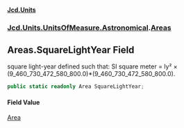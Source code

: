 #### [Jcd.Units](index 'index')
### [Jcd.Units.UnitsOfMeasure.Astronomical](Jcd.Units.UnitsOfMeasure.Astronomical 'Jcd.Units.UnitsOfMeasure.Astronomical').[Areas](Areas 'Jcd.Units.UnitsOfMeasure.Astronomical.Areas')

## Areas.SquareLightYear Field

square light-year defined such that: SI square meter = ly² × (9_460_730_472_580_800.0)*(9_460_730_472_580_800.0).

```csharp
public static readonly Area SquareLightYear;
```

#### Field Value
[Area](Area 'Jcd.Units.UnitTypes.Area')